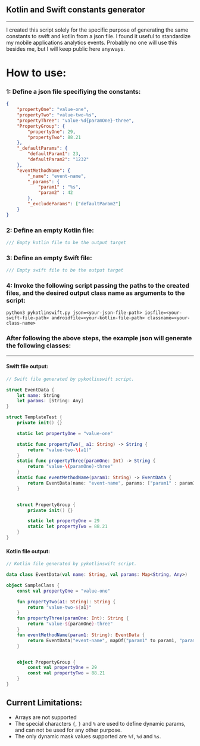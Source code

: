 ## Kotlin and Swift constants generator
------
I created this script solely for the specific purpose of generating the same constants to swift and kotlin from a json file. I found it useful to standardize my mobile applications analytics events. Probably no one will use this besides me, but I will keep public here anyways.<br>


# How to use:

### 1: Define a json file specifiying the constants:
```json
{
    "propertyOne": "value-one",
    "propertyTwo": "value-two-%s",
    "propertyThree": "value-%d{paramOne}-three",
    "PropertyGroup": {
        "propertyOne": 29,
        "propertyTwo": 88.21
    },
    "_defaultParams": {
        "defaultParam1": 23,
        "defaultParam2": "1232"
    },
    "eventMethodName": { 
        "_name": "event-name",
        "_params": {
            "param1" : "%s",
            "param2" : 42
        },
        "_excludeParams": ["defaultParam2"]
    }
}
```

### 2: Define an empty Kotlin file:
```kotlin
/// Empty kotlin file to be the output target
```

### 3: Define an empty Swift file:
```kotlin
/// Empty swift file to be the output target
```

### 4: Invoke the following script passing the paths to the created files, and the desired output class name as arguments to the script:
```shell
python3 pykotlinswift.py json=<your-json-file-path> iosfile=<your-swift-file-path> androidfile=<your-kotlin-file-path> classname=<your-class-name>
```

### After following the above steps, the example json will generate the following classes:
---
#### Swift file output:
```swift
// Swift file generated by pykotlinswift script.

struct EventData {
    let name: String
    let params: [String: Any]
}

struct TemplateTest {
    private init() {}

    static let propertyOne = "value-one"

    static func propertyTwo(_ a1: String) -> String {
        return "value-two-\(a1)"
    }
    static func propertyThree(paramOne: Int) -> String {
        return "value-\(paramOne)-three"
    }
    static func eventMethodName(param1: String) -> EventData {
        return EventData(name: "event-name", params: ["param1" : param1, "param2" : 42, "defaultParam1" : 23])
    }


    struct PropertyGroup {
        private init() {}

        static let propertyOne = 29
        static let propertyTwo = 88.21
    }
}
```

#### Kotlin file output:
```kotlin
// Kotlin file generated by pykotlinswift script.

data class EventData(val name: String, val params: Map<String, Any>)

object SampleClass {
    const val propertyOne = "value-one"

    fun propertyTwo(a1: String): String {
        return "value-two-${a1}"
    }
    fun propertyThree(paramOne: Int): String {
        return "value-${paramOne}-three"
    }
    fun eventMethodName(param1: String): EventData {
        return EventData("event-name", mapOf("param1" to param1, "param2" to 42, "defaultParam1" to 23))
    }


    object PropertyGroup {
        const val propertyOne = 29
        const val propertyTwo = 88.21
    }
}
```

## Current Limitations:
- Arrays are not supported
- The special characters `{`, `}` and `%` are used to define dynamic params, and can not be used for any other purpose.
- The only dynamic mask values supported are `%f`, `%d` and `%s`.
